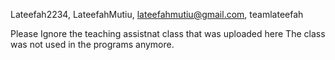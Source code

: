 Lateefah2234, LateefahMutiu, lateefahmutiu@gmail.com, teamlateefah

Please Ignore the teaching assistnat class that was uploaded here
The class was not used in the programs anymore.
